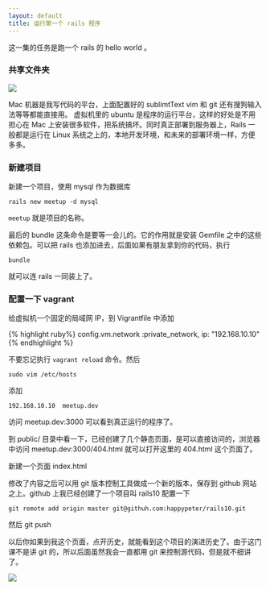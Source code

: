 ```yaml
---
layout: default
title: 运行第一个 rails 程序
---
```


这一集的任务是跑一个 rails 的 hello world 。

### 共享文件夹

![](http://media.happycasts.net/pic/rails10/shared_folder.png)

Mac 机器是我写代码的平台，上面配置好的 sublimtText vim 和 git 还有搜狗输入法等等都能直接用。
虚拟机里的 ubuntu 是程序的运行平台，这样的好处是不用担心在 Mac 上安装很多软件，把系统搞坏。同时真正部署到服务器上，Rails 一般都是运行在 Linux 系统之上的，本地开发环境，和未来的部署环境一样，方便多多。

### 新建项目

新建一个项目，使用 mysql 作为数据库

    rails new meetup -d mysql

`meetup` 就是项目的名称。

最后的 bundle 这条命令是要等一会儿的。它的作用就是安装 Gemfile 之中的这些依赖包。可以把 rails 也添加进去，后面如果有朋友拿到你的代码，执行

    bundle

就可以连 rails 一同装上了。

### 配置一下 vagrant

给虚拟机一个固定的局域网 IP，到 Vigrantfile 中添加

{% highlight ruby%}
config.vm.network :private_network, ip: "192.168.10.10"
{% endhighlight %}

不要忘记执行 `vagrant reload` 命令。然后

    sudo vim /etc/hosts

添加

    192.168.10.10  meetup.dev

访问 meetup.dev:3000 可以看到真正运行的程序了。



到 public/ 目录中看一下，已经创建了几个静态页面，是可以直接访问的，浏览器中访问 meetup.dev:3000/404.html 就可以打开这里的 404.html 这个页面了。

新建一个页面 index.html

修改了内容之后可以用 git 版本控制工具做成一个新的版本，保存到 github 网站之上。github 上我已经创建了一个项目叫 rails10 配置一下

    git remote add origin master git@githuh.com:happypeter/rails10.git

然后
    git push

以后你如果到我这个页面，点开历史，就能看到这个项目的演进历史了。由于这门课不是讲 git 的，所以后面虽然我会一直都用 git 来控制源代码，但是就不细讲了。

![](http://media.happycasts.net/pic/rails10/git.png)
